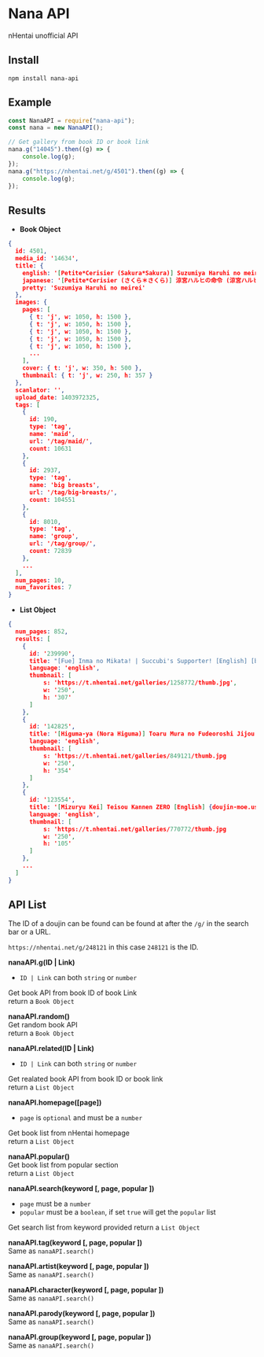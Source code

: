 # Nana API

nHentai unofficial API

## Install

```
npm install nana-api
```

## Example

```js
const NanaAPI = require("nana-api");
const nana = new NanaAPI();

// Get gallery from book ID or book link
nana.g("14045").then((g) => {
	console.log(g);
});
nana.g("https://nhentai.net/g/4501").then((g) => {
	console.log(g);
});
```

## Results

* **Book Object**
```json
{
  id: 4501,
  media_id: '14634',
  title: {
    english: '[Petite*Cerisier (Sakura*Sakura)] Suzumiya Haruhi no meirei (The Melancholy of Haruhi Suzumiya)',
    japanese: '[Petite*Cerisier (さくら＊さくら)] 涼宮ハルヒの命令 (涼宮ハルヒの憂鬱)',
    pretty: 'Suzumiya Haruhi no meirei'
  },
  images: {
    pages: [
	  { t: 'j', w: 1050, h: 1500 },
	  { t: 'j', w: 1050, h: 1500 },
	  { t: 'j', w: 1050, h: 1500 },
	  { t: 'j', w: 1050, h: 1500 },
	  { t: 'j', w: 1050, h: 1500 },
	  ...
	],
    cover: { t: 'j', w: 350, h: 500 },
    thumbnail: { t: 'j', w: 250, h: 357 }
  },
  scanlator: '',
  upload_date: 1403972325,
  tags: [
    {
      id: 190,
      type: 'tag',
      name: 'maid',
      url: '/tag/maid/',
      count: 10631
    },
    {
      id: 2937,
      type: 'tag',
      name: 'big breasts',
      url: '/tag/big-breasts/',
      count: 104551
    },
    {
      id: 8010,
      type: 'tag',
      name: 'group',
      url: '/tag/group/',
      count: 72839
    },
	...
  ],
  num_pages: 10,
  num_favorites: 7
}
```

* **List Object**
```json
{
  num_pages: 852,
  results: [
    {
      id: '239990',
      title: "[Fue] Inma no Mikata! | Succubi's Supporter! [English] [biribiri, Hennojin] [Decensored]",
      language: 'english',
      thumbnail: [
		  s: 'https://t.nhentai.net/galleries/1258772/thumb.jpg',
		  w: '250',
		  h: '307'
	  ]
    },
    {
      id: '142825',
      title: '[Higuma-ya (Nora Higuma)] Toaru Mura no Fudeoroshi Jijou | A Certain Village Custom [English] [PSYN + Facedesk] [Digital]',
      language: 'english',
      thumbnail: [
		  s: 'https://t.nhentai.net/galleries/849121/thumb.jpg
		  w: '250',
		  h: '354'
	  ]
    },
    {
      id: '123554',
      title: '[Mizuryu Kei] Teisou Kannen ZERO [English] {doujin-moe.us}',
      language: 'english',
      thumbnail: [
		  s: 'https://t.nhentai.net/galleries/770772/thumb.jpg
		  w: '250',
		  h: '105'
	  ]
	},
	...
  ]
}
```

## API List
The ID of a doujin can be found can be found at after the `/g/` in the search bar or a URL.

`https://nhentai.net/g/248121` in this case `248121` is the ID.

**nanaAPI.g(ID | Link)**  
* `ID | Link` can both `string` or `number`

Get book API from book ID of book Link  
return a `Book Object`

**nanaAPI.random()**  
Get random book API  
return a `Book Object`

**nanaAPI.related(ID | Link)**  
* `ID | Link` can both `string` or `number`

Get realated book API from book ID or book link  
return a `List Object`

**nanaAPI.homepage([page])**  
* `page` is `optional` and must be a `number`

Get book list from nHentai homepage  
return a `List Object`

**nanaAPI.popular()**  
Get book list from popular section  
return a `List Object`

**nanaAPI.search(keyword [, page, popular ])**
* `page` must be a `number`
* `popular` must be a `boolean`, if set `true` will get the `popular` list

Get search list from keyword provided
return a `List Object`

**nanaAPI.tag(keyword [, page, popular ])**  
Same as `nanaAPI.search()`

**nanaAPI.artist(keyword [, page, popular ])**  
Same as `nanaAPI.search()`

**nanaAPI.character(keyword [, page, popular ])**  
Same as `nanaAPI.search()`

**nanaAPI.parody(keyword [, page, popular ])**  
Same as `nanaAPI.search()`

**nanaAPI.group(keyword [, page, popular ])**  
Same as `nanaAPI.search()`